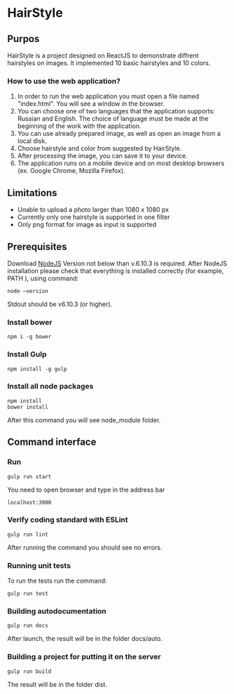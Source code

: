 # HairStyle

## Purpos 
HairStyle is a project designed on ReactJS to demonstrate diffrent hairstyles on images. It implemented 10 basic hairstyles and 10 colors. 
 
### How to use the web application? 
1. In order to run the web application you must open a file named "index.html". 
You will see a window in the browser.  
2. You can choose one of two languages that the application supports: Russian and English. The choice of language must be made at the beginning of the work with the application.
3. You can use already prepared image, as well as open an image from a local disk. 
4. Choose hairstyle and color from suggested by HairStyle.
5. After processing the image, you can save it to your device. 
6. The application runs on a mobile device and on most desktop browsers (ex. Google Chrome, Mozilla Firefox). 

## Limitations 

- Unable to upload a photo larger than 1080 x 1080 px 
- Currently only one hairstyle is supported in one filter 
- Only png format for image as input is supported 

## Prerequisites 
Download [NodeJS](https://nodejs.org/en/download/) 
Version not below than v.6.10.3 is required. 
After NodeJS installation please check that everything is installed correctly (for example, PATH ), using command: 
``` 
node —version 
``` 
Stdout should be v6.10.3 (or higher). 

### Install bower 
``` 
npm i -g bower 
``` 

### Install Gulp 
``` 
npm install -g gulp 
``` 

### Install all node packages 
``` 
npm install 
bower install 
``` 
After this command you will see node_module folder. 

## Command interface 

### Run 
``` 
gulp run start 
``` 
You need to open browser and type in the address bar 
``` 
localhost:3000 
``` 

### Verify coding standard with ESLint 
``` 
gulp run lint 
``` 
After running the command you should see no errors. 

### Running unit tests  
To run the tests run the command: 
``` 
gulp run test 
``` 

### Building autodocumentation 
``` 
gulp run docs 
``` 
After launch, the result will be in the folder docs/auto. 

### Building a project for putting it on the server 
``` 
gulp run build 
``` 
The result will be in the folder dist. 

